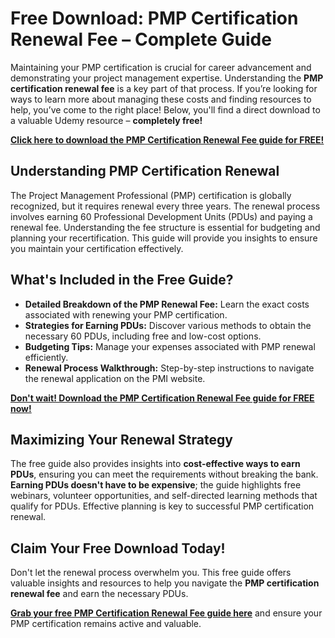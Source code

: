 # Free Download: PMP Certification Renewal Fee – Complete Guide

Maintaining your PMP certification is crucial for career advancement and demonstrating your project management expertise. Understanding the **PMP certification renewal fee** is a key part of that process. If you’re looking for ways to learn more about managing these costs and finding resources to help, you’ve come to the right place! Below, you'll find a direct download to a valuable Udemy resource – **completely free!**

[**Click here to download the PMP Certification Renewal Fee guide for FREE!**](https://udemywork.com/pmp-certification-renewal-fee)

## Understanding PMP Certification Renewal

The Project Management Professional (PMP) certification is globally recognized, but it requires renewal every three years. The renewal process involves earning 60 Professional Development Units (PDUs) and paying a renewal fee. Understanding the fee structure is essential for budgeting and planning your recertification. This guide will provide you insights to ensure you maintain your certification effectively.

## What's Included in the Free Guide?

*   **Detailed Breakdown of the PMP Renewal Fee:** Learn the exact costs associated with renewing your PMP certification.
*   **Strategies for Earning PDUs:** Discover various methods to obtain the necessary 60 PDUs, including free and low-cost options.
*   **Budgeting Tips:** Manage your expenses associated with PMP renewal efficiently.
*   **Renewal Process Walkthrough:** Step-by-step instructions to navigate the renewal application on the PMI website.

[**Don't wait! Download the PMP Certification Renewal Fee guide for FREE now!**](https://udemywork.com/pmp-certification-renewal-fee)

## Maximizing Your Renewal Strategy

The free guide also provides insights into **cost-effective ways to earn PDUs**, ensuring you can meet the requirements without breaking the bank. **Earning PDUs doesn't have to be expensive**; the guide highlights free webinars, volunteer opportunities, and self-directed learning methods that qualify for PDUs. Effective planning is key to successful PMP certification renewal.

## Claim Your Free Download Today!

Don't let the renewal process overwhelm you. This free guide offers valuable insights and resources to help you navigate the **PMP certification renewal fee** and earn the necessary PDUs.

**[Grab your free PMP Certification Renewal Fee guide here](https://udemywork.com/pmp-certification-renewal-fee)** and ensure your PMP certification remains active and valuable.
